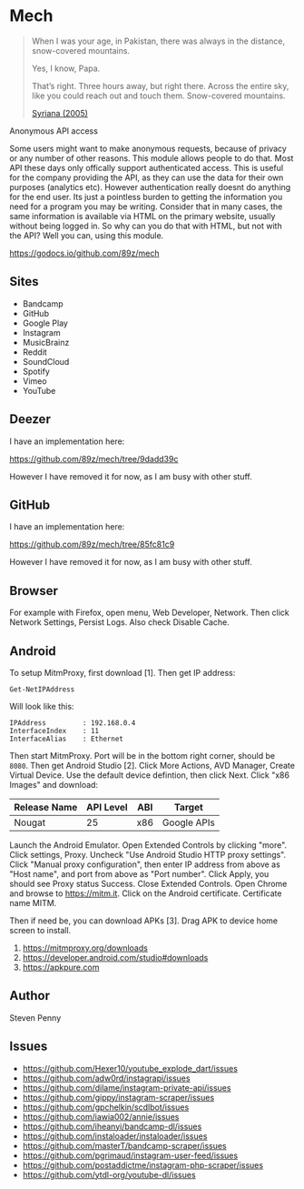 # Mech

> When I was your age, in Pakistan, there was always in the distance,
> snow-covered mountains.
>
> Yes, I know, Papa.
>
> That’s right. Three hours away, but right there. Across the entire sky, like
> you could reach out and touch them. Snow-covered mountains.
>
> [Syriana (2005)](//f002.backblazeb2.com/file/ql8mlh/Syriana.2005.mp4)

Anonymous API access

Some users might want to make anonymous requests, because of privacy or any
number of other reasons. This module allows people to do that. Most API these
days only offically support authenticated access. This is useful for the
company providing the API, as they can use the data for their own purposes
(analytics etc). However authentication really doesnt do anything for the end
user. Its just a pointless burden to getting the information you need for a
program you may be writing. Consider that in many cases, the same information
is available via HTML on the primary website, usually without being logged in.
So why can you do that with HTML, but not with the API? Well you can, using this
module.

https://godocs.io/github.com/89z/mech

## Sites

- Bandcamp
- GitHub
- Google Play
- Instagram
- MusicBrainz
- Reddit
- SoundCloud
- Spotify
- Vimeo
- YouTube

## Deezer

I have an implementation here:

https://github.com/89z/mech/tree/9dadd39c

However I have removed it for now, as I am busy with other stuff.

## GitHub

I have an implementation here:

https://github.com/89z/mech/tree/85fc81c9

However I have removed it for now, as I am busy with other stuff.

## Browser

For example with Firefox, open menu, Web Developer, Network. Then click Network
Settings, Persist Logs. Also check Disable Cache.

## Android

To setup MitmProxy, first download [1]. Then get IP address:

~~~
Get-NetIPAddress
~~~

Will look like this:

~~~
IPAddress         : 192.168.0.4
InterfaceIndex    : 11
InterfaceAlias    : Ethernet
~~~

Then start MitmProxy. Port will be in the bottom right corner, should be `8080`.
Then get Android Studio [2]. Click More Actions, AVD Manager, Create Virtual
Device. Use the default device defintion, then click Next. Click "x86 Images"
and download:

Release Name | API Level | ABI | Target
-------------|-----------|-----|------------
Nougat       | 25        | x86 | Google APIs

Launch the Android Emulator. Open Extended Controls by clicking "more". Click
settings, Proxy. Uncheck "Use Android Studio HTTP proxy settings". Click "Manual
proxy configuration", then enter IP address from above as "Host name", and port
from above as "Port number". Click Apply, you should see Proxy status Success.
Close Extended Controls. Open Chrome and browse to <https://mitm.it>. Click on
the Android certificate. Certificate name MITM.

Then if need be, you can download APKs [3]. Drag APK to device home screen to
install.

1. https://mitmproxy.org/downloads
2. https://developer.android.com/studio#downloads
3. https://apkpure.com

## Author

Steven Penny

## Issues

- <https://github.com/Hexer10/youtube_explode_dart/issues>
- https://github.com/adw0rd/instagrapi/issues
- https://github.com/dilame/instagram-private-api/issues
- https://github.com/gippy/instagram-scraper/issues
- https://github.com/gpchelkin/scdlbot/issues
- https://github.com/iawia002/annie/issues
- https://github.com/iheanyi/bandcamp-dl/issues
- https://github.com/instaloader/instaloader/issues
- https://github.com/masterT/bandcamp-scraper/issues
- https://github.com/pgrimaud/instagram-user-feed/issues
- https://github.com/postaddictme/instagram-php-scraper/issues
- https://github.com/ytdl-org/youtube-dl/issues
